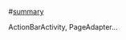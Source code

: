 #[summary](https://www.evernote.com/l/AL0wxY8tfL9B966BgcYMMQP7XDpWH5bHe8k)


 ActionBarActivity, PageAdapter...
